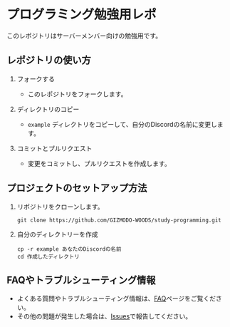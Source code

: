 # プログラミング勉強用レポ
このレポジトリはサーバーメンバー向けの勉強用です。

## レポジトリの使い方

1. フォークする
    - このレポジトリをフォークします。

2. ディレクトリのコピー
    - `example` ディレクトリをコピーして、自分のDiscordの名前に変更します。

3. コミットとプルリクエスト
    - 変更をコミットし、プルリクエストを作成します。

## プロジェクトのセットアップ方法

1. リポジトリをクローンします。
    ```
    git clone https://github.com/GIZMODO-WOODS/study-programming.git
    ```

2. 自分のディレクトリーを作成
    ```
    cp -r example あなたのDiscordの名前
    cd 作成したディレクトリ
    ```


## FAQやトラブルシューティング情報

- よくある質問やトラブルシューティング情報は、[FAQ](docs/FAQ.md)ページをご覧ください。
- その他の問題が発生した場合は、[Issues](https://github.com/GIZMODO-WOODS/study-programming/issues)で報告してください。
